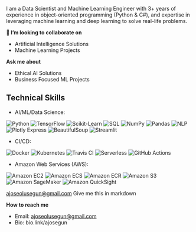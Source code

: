 I am a Data Scientist and Machine Learning Engineer with 3+ years of experience in object-oriented programming (Python & C#), and expertise in leveraging machine learning and deep learning to solve real-life problems.  


**👯 I’m looking to collaborate on**
- Artificial Intelligence Solutions
- Machine Learning Projects

**Ask me about**
- Ethical AI Solutions
- Business Focused ML Projects

## Technical Skills

- AI/ML/Data Science: 

![Python](https://img.shields.io/badge/-Python-blue?style=for-the-badge&logo=python&logoWidth=40) ![TensorFlow](https://img.shields.io/badge/-TensorFlow-orange?style=for-the-badge&logo=tensorflow&logoWidth=40) ![Scikit-Learn](https://img.shields.io/badge/-Scikit--Learn-green?style=for-the-badge&logo=scikit-learn&logoWidth=40) ![SQL](https://img.shields.io/badge/-SQL-blue?style=for-the-badge&logo=postgresql&logoWidth=40) ![NumPy](https://img.shields.io/badge/-NumPy-blue?style=for-the-badge&logo=numpy&logoWidth=40) ![Pandas](https://img.shields.io/badge/-Pandas-blueviolet?style=for-the-badge&logo=pandas&logoWidth=40) ![NLP](https://img.shields.io/badge/-NLP-yellow?style=for-the-badge&logo=natural-language-processing&logoWidth=40) ![Plotly Express](https://img.shields.io/badge/-Plotly%20Express-blue?style=for-the-badge&logo=plotly&logoWidth=40) ![BeautifulSoup](https://img.shields.io/badge/-BeautifulSoup-orange?style=for-the-badge&logo=beautifulsoup&logoWidth=40) ![Streamlit](https://img.shields.io/badge/-Streamlit-blue?style=for-the-badge&logo=streamlit&logoWidth=40)


- CI/CD: 

![Docker](https://img.shields.io/badge/-Docker-blue?style=for-the-badge&logo=docker&logoWidth=40) ![Kubernetes](https://img.shields.io/badge/-Kubernetes-blue?style=for-the-badge&logo=kubernetes&logoWidth=40) ![Travis CI](https://img.shields.io/badge/-Travis%20CI-blue?style=for-the-badge&logo=travis-ci&logoWidth=40) ![Serverless](https://img.shields.io/badge/-Serverless-black?style=for-the-badge&logo=serverless&logoWidth=40) ![GitHub Actions](https://img.shields.io/badge/-GitHub%20Actions-black?style=for-the-badge&logo=github-actions&logoWidth=40)


- Amazon Web Services (AWS): 

![Amazon EC2](https://img.shields.io/badge/-EC2-orange?style=for-the-badge&logo=amazon-ec2&logoWidth=40) ![Amazon ECS](https://img.shields.io/badge/-ECS-orange?style=for-the-badge&logo=amazon-ecs&logoWidth=40) ![Amazon ECR](https://img.shields.io/badge/-ECR-orange?style=for-the-badge&logo=amazon-ecr&logoWidth=40) ![Amazon S3](https://img.shields.io/badge/-S3-orange?style=for-the-badge&logo=amazon-s3&logoWidth=40) ![Amazon SageMaker](https://img.shields.io/badge/-SageMaker-orange?style=for-the-badge&logo=amazon-aws&logoWidth=40) ![Amazon QuickSight](https://img.shields.io/badge/-QuickSight-yellow?style=for-the-badge&logo=amazon-aws&logoWidth=40)




ajoseolusegun@gmail.com
Give me this in markdown

**How to reach me**
- Email: ajoseolusegun@gmail.com
- Bio: bio.link/ajosegun


<!---
ajosegun/ajosegun is a ✨ special ✨ repository because its `README.md` (this file) appears on your GitHub profile.
You can click the Preview link to take a look at your changes.
--->

